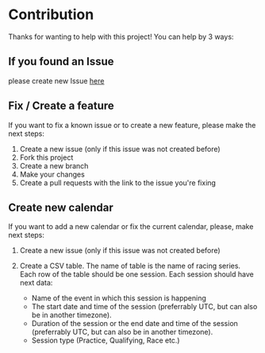 # Contribution

Thanks for wanting to help with this project!
You can help by 3 ways:

## If you found an Issue

please create new Issue [here](https://github.com/Serpant1ne/whennextrace/issues/new)

## Fix / Create a feature

If you want to fix a known issue or to create a new feature, please make the next steps:

1. Create a new issue (only if this issue was not created before)
2. Fork this project
3. Create a new branch
4. Make your changes
5. Create a pull requests with the link to the issue you're fixing

## Create new calendar

If you want to add a new calendar or fix the current calendar, please, make next steps:

1. Create a new issue (only if this issue was not created before)
2. Create a CSV table. The name of table is the name of racing series. Each row of the table should be one session. Each session should have next data:

   - Name of the event in which this session is happening
   - The start date and time of the session (preferrably UTC, but can also be in another timezone).
   - Duration of the session or the end date and time of the session (preferrably UTC, but can also be in another timezone).
   - Session type (Practice, Qualifying, Race etc.)
